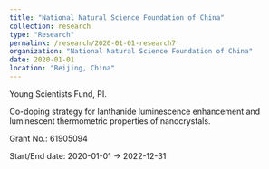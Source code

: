 ```yaml
---
title: "National Natural Science Foundation of China"
collection: research
type: "Research"
permalink: /research/2020-01-01-research7
organization: "National Natural Science Foundation of China"
date: 2020-01-01
location: "Beijing, China"
---
```


Young Scientists Fund, PI.

Co-doping strategy for lanthanide luminescence enhancement and luminescent thermometric properties of nanocrystals.

Grant No.: 61905094

Start/End date: 2020-01-01 → 2022-12-31

